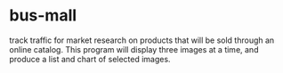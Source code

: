 # bus-mall
track traffic for market research on products that will be sold through an online catalog.
This program will display three images at a time, and produce a list and chart of selected images.
